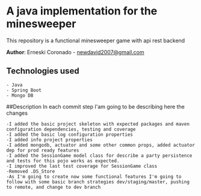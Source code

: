# A java implementation for the minesweeper

This repository is a functional minesweeper game with api rest backend

**Author**: Erneski Coronado  - newdavid2007@gmail.com

## Technologies used

    - Java
    - Spring Boot
    - Mongo DB

##Description
In each commit step I'am going to be describing here the changes

    -I added the basic project skeleton with expected packages and maven configuration dependencies, testing and coverage
    -I added the basic log configuration properties
    -I added info project properties
    -I added mongodb, actuator and some other common props, added actuator dep for prod ready features
    -I added the SessionGame model class for describe a party persistence and tests for this pojo works as expected.
    -I improved the last test coverage for SessionGame class
    -Removed .DS_Store
    -As I'm going to create now some functional features I'm going to follow with some basic branch strategies dev/staging/master, pushing to remote, and change to dev branch 

